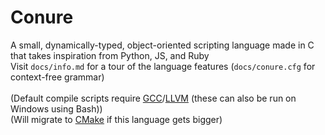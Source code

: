 # Conure
A small, dynamically-typed, object-oriented scripting language made in C that takes inspiration from Python, JS, and Ruby<br/>
Visit `docs/info.md` for a tour of the language features (`docs/conure.cfg` for context-free grammar)<br/>
<br/>
(Default compile scripts require [GCC](https://gcc.gnu.org)/[LLVM](http://llvm.org) (these can also be run on Windows using Bash))<br/>
(Will migrate to [CMake](https://cmake.org) if this language gets bigger)
